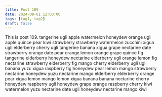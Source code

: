 ```yaml
---
title: Post 109
date: 2024-09-01 12:00:00
tags: [tag1, tag2]
draft: false
---
```

This is post 109.
tangerine
ugli
apple
watermelon
honeydew
orange
ugli
apple
quince
pear
kiwi
strawberry
strawberry
watermelon
zucchini
xigua
ugli
elderberry
cherry
ugli
tangerine
banana
xigua
grape
nectarine
date
strawberry
orange
date
pear
orange
lemon
orange
grape
quince
fig
tangerine
elderberry
honeydew
nectarine
elderberry
ugli
orange
lemon
fig
nectarine
strawberry
elderberry
fig
mango
cherry
elderberry
ugli
ugli
banana
yuzu
xigua
raspberry
fig
honeydew
pear
lemon
mango
strawberry
nectarine
honeydew
yuzu
nectarine
mango
elderberry
elderberry
orange
pear
xigua
lemon
mango
lemon
xigua
banana
banana
nectarine
cherry
honeydew
raspberry
ugli
honeydew
grape
orange
raspberry
cherry
kiwi
watermelon
yuzu
nectarine
date
ugli
honeydew
nectarine
mango
kiwi
